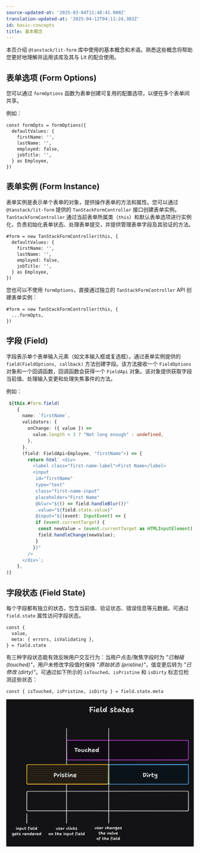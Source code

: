 ```yaml
---
source-updated-at: '2025-03-04T11:48:41.000Z'
translation-updated-at: '2025-04-12T04:11:24.303Z'
id: basic-concepts
title: 基本概念
---
```


本页介绍 `@tanstack/lit-form` 库中使用的基本概念和术语。熟悉这些概念将帮助您更好地理解并运用该库及其与 Lit 的配合使用。

## 表单选项 (Form Options)

您可以通过 `formOptions` 函数为表单创建可复用的配置选项，以便在多个表单间共享。

例如：

```tsx
const formOpts = formOptions({
  defaultValues: {
    firstName: '',
    lastName: '',
    employed: false,
    jobTitle: '',
  } as Employee,
})
```

## 表单实例 (Form Instance)

表单实例是表示单个表单的对象，提供操作表单的方法和属性。您可以通过 `@tanstack/lit-form` 提供的 `TanStackFormController` 接口创建表单实例。`TanStackFormController` 通过当前表单所属类（`this`）和默认表单选项进行实例化，负责初始化表单状态、处理表单提交，并提供管理表单字段及其验证的方法。

```tsx
#form = new TanStackFormController(this, {
  defaultValues: {
    firstName: '',
    lastName: '',
    employed: false,
    jobTitle: '',
  } as Employee,
})
```

您也可以不使用 `formOptions`，直接通过独立的 `TanStackFormController` API 创建表单实例：

```tsx
#form = new TanStackFormController(this, {
  ...formOpts,
})
```

## 字段 (Field)

字段表示单个表单输入元素（如文本输入框或复选框）。通过表单实例提供的 `field(FieldOptions, callback)` 方法创建字段。该方法接收一个 `FieldOptions` 对象和一个回调函数，回调函数会获得一个 `FieldApi` 对象。该对象提供获取字段当前值、处理输入变更和处理失焦事件的方法。

例如：

```ts
 ${this.#form.field(
    {
      name: `firstName`,
      validators: {
        onChange: ({ value }) =>
          value.length < 3 ? "Not long enough" : undefined,
        },
      },
      (field: FieldApi<Employee, "firstName">) => {
        return html` <div>
          <label class="first-name-label">First Name</label>
          <input
           id="firstName"
           type="text"
           class="first-name-input"
           placeholder="First Name"
           @blur="${() => field.handleBlur()}"
           .value="${field.state.value}"
           @input="${(event: InputEvent) => {
           if (event.currentTarget) {
            const newValue = (event.currentTarget as HTMLInputElement).value;
            field.handleChange(newValue);
           }
          }}"
        />
      </div>`;
    },
)}
```

## 字段状态 (Field State)

每个字段都有独立的状态，包含当前值、验证状态、错误信息等元数据。可通过 `field.state` 属性访问字段状态。

```tsx
const {
  value,
  meta: { errors, isValidating },
} = field.state
```

有三种字段状态能有效反映用户交互行为：当用户点击/聚焦字段时为 _"已触碰 (touched)"_，用户未修改字段值时保持 _"原始状态 (pristine)"_，值变更后转为 _"已修改 (dirty)"_。可通过如下所示的 `isTouched`、`isPristine` 和 `isDirty` 标志位检测这些状态：

```tsx
const { isTouched, isPristine, isDirty } = field.state.meta
```

![字段状态示意图](https://raw.githubusercontent.com/TanStack/form/main/docs/assets/field-states.png)
